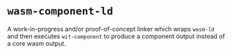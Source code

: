 # `wasm-component-ld`

A work-in-progress and/or proof-of-concept linker which wraps `wasm-ld` and then
executes `wit-component` to produce a component output instead of a core wasm
output.
